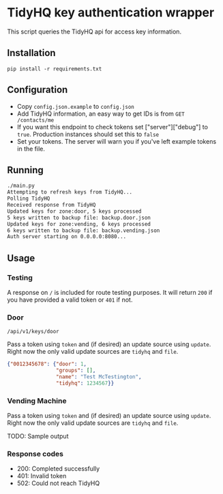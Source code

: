 # TidyHQ key authentication wrapper

This script queries the TidyHQ api for access key information.

## Installation

`pip install -r requirements.txt`

## Configuration

* Copy `config.json.example` to `config.json`
* Add TidyHQ information, an easy way to get IDs is from `GET /contacts/me`
* If you want this endpoint to check tokens set ["server"]["debug"] to `true`. Production instances should set this to `false`
* Set your tokens. The server will warn you if you've left example tokens in the file.

## Running

```bash
./main.py
Attempting to refresh keys from TidyHQ...
Polling TidyHQ
Received response from TidyHQ
Updated keys for zone:door, 5 keys processed
5 keys written to backup file: backup.door.json
Updated keys for zone:vending, 6 keys processed
6 keys written to backup file: backup.vending.json
Auth server starting on 0.0.0.0:8080...
```

## Usage

### Testing

A response on `/` is included for route testing purposes. It will return `200` if you have provided a valid token or `401` if not.

### Door

`/api/v1/keys/door`

Pass a token using `token` and (if desired) an update source using `update`. Right now the only valid update sources are `tidyhq` and `file`.

```json
{"0012345678": {"door": 1,
                "groups": [],
                "name": "Test McTestington",     
                "tidyhq": 1234567}}
```

### Vending Machine

Pass a token using `token` and (if desired) an update source using `update`. Right now the only valid update sources are `tidyhq` and `file`.

TODO: Sample output

### Response codes

* 200: Completed successfully
* 401: Invalid token
* 502: Could not reach TidyHQ